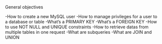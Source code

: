 General objectives

-How to create a new MySQL user -How to manage privileges for a user to a database or table -What’s a PRIMARY KEY -What’s a FOREIGN KEY -How to use NOT NULL and UNIQUE constraints -How to retrieve datas from multiple tables in one request -What are subqueries -What are JOIN and UNION
